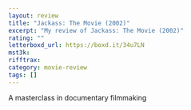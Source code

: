 ```yaml
---
layout: review
title: "Jackass: The Movie (2002)"
excerpt: "My review of Jackass: The Movie (2002)"
rating: ""
letterboxd_url: https://boxd.it/34u7LN
mst3k:
rifftrax:
category: movie-review
tags: []
---
```


A masterclass in documentary filmmaking
